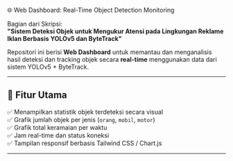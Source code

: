  🌐 Web Dashboard: Real-Time Object Detection Monitoring

Bagian dari Skripsi:  
**"Sistem Deteksi Objek untuk Mengukur Atensi pada Lingkungan Reklame Iklan Berbasis YOLOv5 dan ByteTrack"**

Repositori ini berisi **Web Dashboard** untuk memantau dan menganalisis hasil deteksi dan tracking objek secara **real-time** menggunakan data dari sistem YOLOv5 + ByteTrack.

---

## 📌 Fitur Utama

✅ Menampilkan statistik objek terdeteksi secara visual  
✅ Grafik jumlah objek per jenis (`orang`, `mobil`, `motor`)  
✅ Grafik total keramaian per waktu  
✅ Jam real-time dan status koneksi  
✅ Tampilan responsif berbasis Tailwind CSS / Chart.js

---
